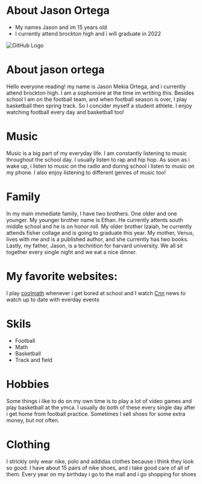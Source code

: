 # About Jason Ortega
* My names Jason and im 15 years old
* I currently attend brockton high and i will graduate in 2022

![GitHub Logo](http://www.freenamedesigns.com/girl-names/graffiti-name-tattoo-designs/jason-name-design.jpg)
# About jason ortega
Hello everyone reading! my name is Jason Mekia Ortega, and i currently attend brockton high. I am a sophomore at the time im wrtiting this. Besides school I am on the football team, and when football season is over, I play basketball then spring track. So I concider myself a student athlete. I enjoy watching football every day and basketball too!
# Music 
Music is a big part of my everyday life. I am constantly listening to music throughout the school day. I usually listen to rap and hip hop. As soon as i wake up, i listen to music on the radio and during school i listen to music on my phone. I also enjoy listening to different genres of music too!
# Family 
In my main immediate family, I have two brothers. One older and one younger. My younger brother name is Ethan. He currently attents south middle school and he is on honor roll. My older brother Izaiah, he currently attends fisher collage and is going to graduate this year. My mother, Venus, lives with me and is a published author, and she currently has two books. Lastly, my father, Jason, is a technition for harvard university. We all sit together every single night and we eat a nice dinner.
# My favorite websites:

I play [coolmath](https://www.coolmathgames.com/) whenever i get bored at school and I watch [Cnn](https://www.cnn.com/) news to watch up to date with everday events
# Skils
* Football
* Math
* Basketball
* Track and field
# Hobbies
Some things i like to do on my own time is to play a lot of video games and play basketball at the ymca. I usually do both of these every single day after i get home from football practice. Sometimes I sell shoes for some extra money, but not often. 
# Clothing 
I strickly only wear nike, polo and addidas clothes because i think they look so good. I have about 15 pairs of nike shoes, and i take good care of all of them. Every year on my birthday i go to the mall and i go shopping for shoes 
